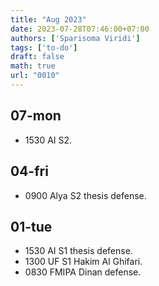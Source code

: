 ```yaml
---
title: "Aug 2023"
date: 2023-07-28T07:46:00+07:00
authors: ['Sparisoma Viridi']
tags: ['to-do']
draft: false
math: true
url: "0010"
---
```


## 07-mon
+ 1530 AI S2.


## 04-fri
+ 0900 Alya S2 thesis defense.


## 01-tue
+ 1530 AI S1 thesis defense.
+ 1300 UF S1 Hakim Al Ghifari.
+ 0830 FMIPA Dinan defense.
